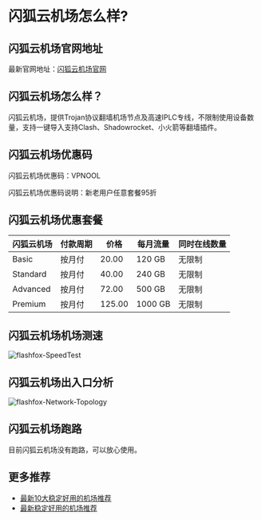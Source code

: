 # 闪狐云机场怎么样?

## 闪狐云机场官网地址
最新官网地址：[闪狐云机场官网](https://dljc.affxc.com/flashfox/)

## 闪狐云机场怎么样？
闪狐云机场，提供Trojan协议翻墙机场节点及高速IPLC专线，不限制使用设备数量，支持一键导入支持Clash、Shadowrocket、小火箭等翻墙插件。

## 闪狐云机场优惠码
闪狐云机场优惠码：VPNOOL

闪狐云机场优惠码说明：新老用户任意套餐95折

## 闪狐云机场优惠套餐

| 闪狐云机场    | 付款周期 | 价格     | 每月流量    | 同时在线数量 |
|----------|------|--------|---------|--------|
| Basic    | 按月付  | 20.00  | 120 GB  | 无限制    |
| Standard | 按月付  | 40.00  | 240 GB  | 无限制    |
| Advanced | 按月付  | 72.00  | 500 GB  | 无限制    |
| Premium  | 按月付  | 125.00 | 1000 GB | 无限制    |

## 闪狐云机场机场测速

![flashfox-SpeedTest](https://github.com/user-attachments/assets/dceb80af-0e21-4c09-87c1-9db351b4c614)


## 闪狐云机场出入口分析

![flashfox-Network-Topology](https://github.com/user-attachments/assets/488a75eb-b4c2-4352-a5b7-7c4bfedaa358)


## 闪狐云机场跑路
目前闪狐云机场没有跑路，可以放心使用。

## 更多推荐
 - [最新10大稳定好用的机场推荐](https://github.com/dailijichang/jichangtuijian)
 - [最新稳定好用的机场推荐](https://www.dailijichang.com/?utm_source=github&utm_medium=dailijichang-details)
